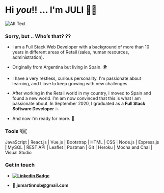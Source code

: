 # Hi _you_!! ... I'm JULI 👋🏼  

![Alt Text](https://media.giphy.com/media/lFfLINS1MkZs4/giphy.gif)





### Sorry, but .. Who’s that? ?? 

- I am a Full Stack Web Developer with a background of more than 10 years in different areas of Retail (sales, human resources, administration). 

- Originally from Argentina but living in Spain. 🌍
 
- I have a very restless, curious personality. I'm passionate about learning, and I love to keep growing with new challenges.

- After working in the Retail world in my country, I moved to Spain and found a new world. I’m am now convinced that this is what I am passionate about. In September 2020, I graduated as a **Full Stack Software Developer** 💥

- And now I'm ready for more. :rocket:

### Tools 👇🏼  

JavaScript | React.js | Vue.js | Bootstrap | HTML | CSS | Node.js | Express.js | MySQL | REST API | Leaflet | Postman | Git | Heroku | Mocha and Chai | Visual Studio

### Get in touch 

- __[![Linkedin Badge](https://img.shields.io/badge/-LinkedIn-blue?style=flat-square&logo=Linkedin&logoColor=white&link=https://www.linkedin.com/in/julieta-martin-b6326b19a/)](https://www.linkedin.com/in/julieta-martin-b6326b19a/)__

- :love_letter: __jumartinnob@gmail.com__
